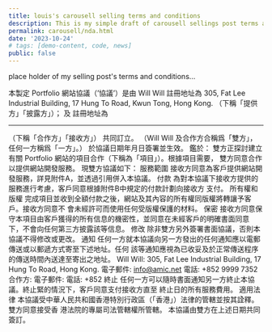 ```yaml
---
title: louis's carousell selling terms and conditions
description: This is my simple draft of carousell sellings post terms and conditions.
permalink: carousell/nda.html
date: '2023-10-24'
# tags: [demo-content, code, news]
public: false
---
```


place holder of my selling post's terms and conditions...

本製定 Portfolio 網站協議（’協議’）是由
Will Will
註冊地址為
305, Fat Lee Industrial Building, 17 Hung To Road, Kwun Tong, Hong Kong.
（下稱「提供方」「披露方」）；
及
註冊地址為

---

（下稱「合作方」「接收方」） 共同訂立。
（Will Will 及合作方合稱爲「雙方」，任何一方稱爲「一方」。）
於協議日期年月日簽署並生效。
鑑於：
雙方正探討建立有關 Portfolio 網站的項目合作（下稱為「項目」）。根據項目需要，
雙方同意合作以提供網站開發服務。
現雙方協議如下：
服務範圍
接收方同意為客戶提供網站開發服務，詳見附件A，並透過引用併入本協議。
付款
為對本協議下接收方提供的服務進行考慮，客戶同意根據附件B中規定的付款計劃向接收方
支付。
所有權和版權
完成項目並收到全額付款之後，網站及其內容的所有權同版權將轉讓予客戶。接收方同意不
會未經許可而使用任何受版權保護的材料。
保密
接收方同意保守本項目由客戶獲得的所有信息的機密性，並同意在未經客戶的明確書面同意
下，不會向任何第三方披露該等信息。
修改
除非雙方另外簽署書面協議，否則本協議不得修改或更改。
通知
任何一方就本協議向另一方發出的任何通知應以電郵傳送或以郵遞方式寄至下述地址。任何
該等通知應視為已收妥及於正常傳送程序的傳送時間內送達至寄出之地址。
Will Will: 305, Fat Lee Industrial Building, 17 Hung To Road, Hong Kong.
電子郵件: info@amic.net
電話: +852 9999 7352
合作方:
電子郵件:
電話: +852
終止
任何一方可以隨時書面通知另一方終止本協議。終止緊的情況下，客戶同意支付接收方直至
終止日的所有服務費用。
適用法律
本協議受中華人民共和國香港特別行政區（「香港」）法律的管轄並按其詮釋。雙方同意接受香
港法院的專屬司法管轄權所管轄。
本協議由雙方在上述日期共同簽訂。
